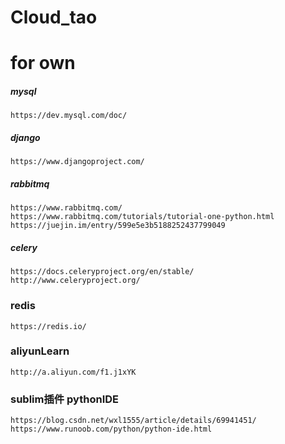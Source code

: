 # Cloud_tao
# for own

##### mysql
`https://dev.mysql.com/doc/`

##### django
`https://www.djangoproject.com/`

##### rabbitmq
```
https://www.rabbitmq.com/
https://www.rabbitmq.com/tutorials/tutorial-one-python.html
https://juejin.im/entry/599e5e3b5188252437799049
```

##### celery
```
https://docs.celeryproject.org/en/stable/
http://www.celeryproject.org/
```

### redis
`https://redis.io/`

### aliyunLearn
`http://a.aliyun.com/f1.j1xYK`

### sublim插件 pythonIDE 
```
https://blog.csdn.net/wxl1555/article/details/69941451/
https://www.runoob.com/python/python-ide.html
```
